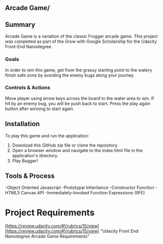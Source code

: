 ## Arcade Game/
## Summary
Arcade Game is a variation of the classic Frogger arcade game. This project was completed as part of the Grow with Google Scholarship for the Udacity Front-End Nanodegree.

### Goals

In order to win this game, get from the grassy starting point to the watery finish safe zone by avoiding the enemy bugs along your journey.

### Controls & Actions

Move player using arrow keys across the board to the water area to win.
If hit by an enemy bug, you will be push back to start.
Press the play again button after winning to start again.

## Installation
To play this game and run the application:

1. Download this GitHub zip file or clone the repository.
2. Open a browser window and navigate to the index.html file in the application's directory.
3. Play Bugger!

## Tools & Process
-Object Oriented Javascript
-Prototypal Inheritance
-Constructor Function
-HTML5 Canvas API
-Immediately-Invoked Function Expressions (IIFE)

# Project Requirements
[https://review.udacity.com/#!/rubrics/15/view](https://review.udacity.com/#!/rubrics/15/view) "Udacity Front End Nanodegree Arcade Game Requirements"

